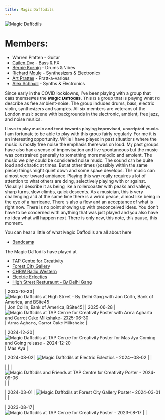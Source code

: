 ```yaml
---
title: Magic Daffodils
---
```


![Magic Daffodils](/images/posters/magic_daffodils_poster.png)

# Members:

* Warren Pratten - Guitar
* [Cailen Dye](https://soundcloud.com/cailendye) - Bass & FX
* [Bernie Koenig](https://berniekoenig.bandcamp.com/music) - Drums & Vibes
* [Richard Moule](https://gesumm.bandcamp.com/music) - Synthesizers & Electronics 
* [Art Pratten](http://www.nonsb.ca/) - Pratt-a-various
* [Alex Schmoll](https://vimeo.com/occasionaljake) - Synths & Electronics

Since early in the COVID lockdowns, I’ve been playing with a group that calls themselves the **Magic Daffodils**.  This is a group that is playing what I’d describe as free ambient-noise.  The group includes drums, bass, electric violin, synthesizers and samples.   All six members are veterans of the London music scene with backgrounds in the electronic, ambient, free jazz, and noise musics.


I love to play music and tend towards playing improvised, unscripted music. I am fortunate to be able to play with this group fairly regularly. 
For me it is an interesting opportunity.  While I have played in past situations where the music is mostly free noise the emphasis there was on loud.  My past groups have also had a sense of improvisation and live spontaneous but the music was constrained generally to something more melodic and ambient.  The music we play could be considered noise music. The sound can be quite loud and chaotic at times. But at other times (possibly within the same piece) things might quiet down and some space develops. The music can almost veer toward ambiance. Playing this way really requires a lot of attention to what others are doing, selectively playing with or against. Visually I describe it as being like a rollercoaster with peaks and valleys, sharp turns, slow climbs, quick descents. As a musician, this is very challenging and at the same time there is a weird peace, almost like being in the eye of a hurricane. There is also a flow and an acceptance of what is right now. There is no point showing up with preconceived ideas. You don’t have to be concerned with anything that was just played and you also have no idea what will happen next. There is only now, this note, this pause, this moment.


You can hear a little of what Magic Daffodils are all about here 
* [Bandcamp](https://magicdaffodils.bandcamp.com/)

The Magic Daffodils have played at
* [TAP Centre for Creativity](https://www.tapcreativity.org/)
* [Forest City Gallery](https://www.forestcitygallery.com/)
* [CHRW Radio Western](https://radiowestern.ca/)
* [Electric Eclectics](https://electric-eclectics.com/)
* [High Street Resturaunt - By Delhi Gang](https://www.instagram.com/highstreetbydg/)

| 2025-10-23 | ![Magic Daffodils at High Street - By Delhi Gang with Jon Collin, Bank of America, and BSite45](/images/posters/magicDaffodilsAtHighStreetWithJonCollin-2025-10-23.jpg) | Jon Collin, Bank of America, BSite45|
| 2025-06-28 | ![Magic Daffodils at TAP Centre for Creativity Poster with Arma Agharta and Carrot Cake Milkshake- 2025-06-30](/images/posters/magicDaffodils_at_TAP_poster-2025-06-28.jpg) | Arma Agharta, Carrot Cake Milkshake |

| 2024-12-20 | ![Magic Daffodils at TAP Centre for Creativity Poster for Mas Aya Coming and Going release - 2024-12-20](/images/posters/magicDaffodils_at_Tap_poster-2024-12-20.jpg) | Mas Aya |

| 2024-08-02 | ![Magic Daffodils at Electric Eclectics - 2024--08-02](/images/posters/magicDaffodils_at_ElectricEclectics_2024-08-02.jpg) | |

| | | ![Magic Daffodils and Friends at TAP Centre for Creativity Poster - 2024-09-06](/images/posters/magicDaffodils_and_friends_tap_poster.jpg) | |

| 2024-03-01 | ![Magic Daffodils at Forest City Gallery Poster - 2024-03-01](/images/posters/magic_daffodils_at_fcg.jpg) | |

| 2023-08-17 | ![Magic Daffodils at TAP Centre for Creativity Poster - 2023-08-17](/images/posters/magic_daffodils_at_tap_poster.png) | |
